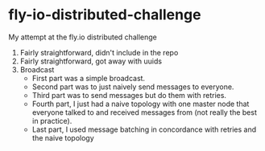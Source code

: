 # fly-io-distributed-challenge
My attempt at the fly.io distributed challenge

1. Fairly straightforward, didn't include in the repo
2. Fairly straightforward, got away with uuids
3. Broadcast
    - First part was a simple broadcast.
    - Second part was to just naively send messages to everyone. 
    - Third part was to send messages but do them with retries. 
    - Fourth part, I just had a naive topology with one master node that everyone talked to and received messages from (not really the best in practice). 
    - Last part, I used message batching in concordance with retries and the naive topology
